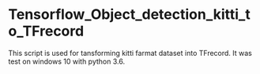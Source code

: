 # Tensorflow_Object_detection_kitti_to_TFrecord
This script is used for tansforming kitti farmat dataset into TFrecord. It was test on windows 10 with python 3.6.
